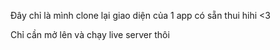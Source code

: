 Đây chỉ là mình clone lại giao diện của 1 app có sẵn thui hihi <3

Chỉ cần mở lên và chạy live server thôi 
